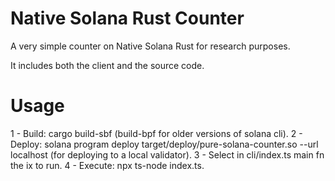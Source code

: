 # Native Solana Rust Counter
A very simple counter on Native Solana Rust for research purposes.  
  
It includes both the client and the source code.  

# Usage
1 - Build: cargo build-sbf (build-bpf for older versions of solana cli). 
2 - Deploy: solana program deploy target/deploy/pure-solana-counter.so --url localhost (for deploying to a local validator). 
3 - Select in cli/index.ts main fn the ix to run. 
4 - Execute: npx ts-node index.ts. 
